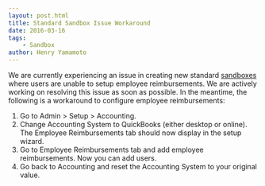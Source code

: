 ```yaml
---
layout: post.html
title: Standard Sandbox Issue Workaround
date: 2016-03-16
tags:
    - Sandbox
author: Henry Yamamoto
---
```


We are currently experiencing an issue in creating new standard [sandboxes](https://developer.concur.com/manage-apps/register.html) where users are unable to setup employee reimbursements. We are actively working on resolving this issue as soon as possible. In the meantime, the following is a workaround to configure employee reimbursements:


1. Go to Admin > Setup > Accounting.
2. Change Accounting System to QuickBooks (either desktop or online). The Employee Reimbursements tab should now display in the setup wizard.
3. Go to Employee Reimbursements tab and add employee reimbursements. Now you can add users.
4. Go back to Accounting and reset the Accounting System to your original value.